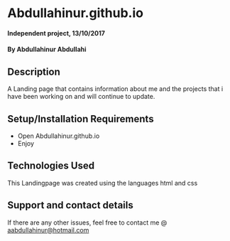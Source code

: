 # Abdullahinur.github.io


#### Independent project, 13/10/2017

#### By **Abdullahinur Abdullahi**

## Description

A Landing page that contains information about me and the projects that i have been working on and will continue to update.

## Setup/Installation Requirements

* Open Abdullahinur.github.io
* Enjoy


## Technologies Used

This Landingpage was created using the languages html and css

## Support and contact details

If there are any other issues, feel free to contact me @ aabdullahinur@hotmail.com
